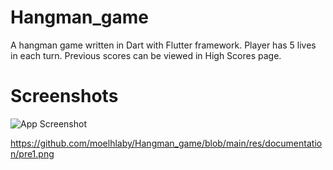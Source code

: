# Hangman_game
A hangman game written in Dart with Flutter framework. Player has 5 lives in each turn. Previous scores can be viewed in High Scores page.

# Screenshots
![App Screenshot]((https://github.com/moelhlaby/Hangman_game/blob/main/res/documentation/hangman_animation.gif))

https://github.com/moelhlaby/Hangman_game/blob/main/res/documentation/pre1.png

